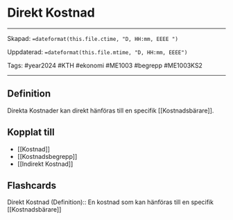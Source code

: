 # Direkt Kostnad

---
Skapad: `=dateformat(this.file.ctime, "D, HH:mm, EEEE ")`

Uppdaterad: `=dateformat(this.file.mtime, "D, HH:mm, EEEE")`

Tags: #year2024 #KTH #ekonomi #ME1003 #begrepp #ME1003KS2

---

## Definition

Direkta Kostnader kan direkt hänföras till en specifik [[Kostnadsbärare]].

## Kopplat till

- [[Kostnad]]
- [[Kostnadsbegrepp]]
- [[Indirekt Kostnad]]

## Flashcards

Direkt Kostnad (Definition):: En kostnad som kan hänföras till en specifik [[Kostnadsbärare]]
<!--SR:!2024-02-18,4,272!2024-02-17,4,270-->
